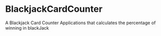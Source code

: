 # BlackjackCardCounter
A Blackjack Card Counter
Applications that calculates the percentage of winning in blackJack
